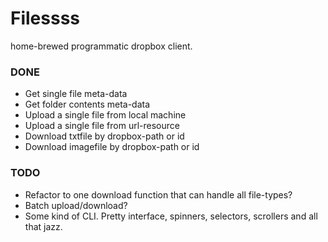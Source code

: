 # Filessss

home-brewed programmatic dropbox client.

### DONE
- Get single file meta-data
- Get folder contents meta-data
- Upload a single file from local machine
- Upload a single file from url-resource
- Download txtfile by dropbox-path or id
- Download imagefile by dropbox-path or id

### TODO
- Refactor to one download function that can handle all file-types?
- Batch upload/download?
- Some kind of CLI. Pretty interface, spinners, selectors, scrollers and all that jazz.